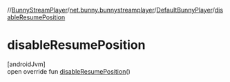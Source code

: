 //[BunnyStreamPlayer](../../../index.md)/[net.bunny.bunnystreamplayer](../index.md)/[DefaultBunnyPlayer](index.md)/[disableResumePosition](disable-resume-position.md)

# disableResumePosition

[androidJvm]\
open override fun [disableResumePosition](disable-resume-position.md)()